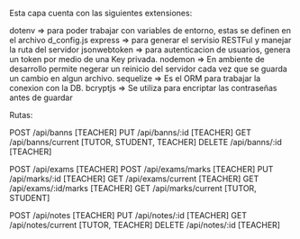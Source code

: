 Esta capa cuenta con las siguientes extensiones:

dotenv  => para poder trabajar con variables de entorno, estas se definen en el archivo d_config.js
express => para generar el servisio  RESTFul y manejar la ruta del servidor
jsonwebtoken => para autenticacion de usuarios, genera un token por medio de una Key privada.
nodemon => En ambiente de desarrollo permite negerar un reinicio del servidor cada vez que se guarda un cambio en algun archivo.
sequelize  => Es el ORM para trabajar la conexion con la DB.
bcryptjs   => Se utiliza para encriptar las contraseñas antes de guardar

Rutas:

POST /api/banns [TEACHER]
PUT /api/banns/:id [TEACHER]
GET /api/banns/current [TUTOR, STUDENT, TEACHER]
DELETE /api/banns/:id [TEACHER]

POST /api/exams [TEACHER]
POST /api/exams/marks [TEACHER]
PUT /api/marks/:id [TEACHER]
GET /api/exams/current [TEACHER]
GET /api/exams/:id/marks [TEACHER]
GET /api/marks/current [TUTOR, STUDENT]

POST /api/notes [TEACHER]
PUT /api/notes/:id [TEACHER]
GET /api/notes/current [TUTOR, TEACHER]
DELETE /api/notes/:id [TEACHER]
